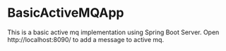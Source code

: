 # BasicActiveMQApp
This is a basic active mq implementation using Spring Boot Server.
Open http://localhost:8090/ to add a message to active mq.
